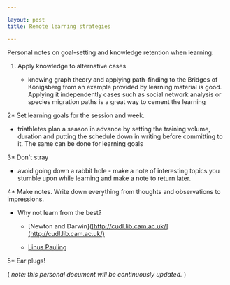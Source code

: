 ```yaml
---

layout: post
title: Remote learning strategies

---
```




Personal notes on goal-setting and knowledge retention when learning:

1. Apply knowledge to alternative cases
   
   * knowing graph theory and applying path-finding to the Bridges of Königsberg from an example provided by learning material is good. Applying it independently cases such as social network analysis or species migration paths is a great way to cement the learning

2* Set learning goals for the session and week.
   
   * triathletes plan a season in advance by setting the training volume, duration and putting the schedule down in writing before committing to it. The same can be done for learning goals

3* Don't stray
   
   * avoid going down a rabbit hole -  make a note of interesting topics you stumble upon while learning and make a note to return later.

4* Make notes. Write down everything from thoughts and observations to impressions.
   
   * Why not learn from the best? 
     
     * [Newton and Darwin]([http://cudl.lib.cam.ac.uk/](http://cudl.lib.cam.ac.uk/)
     
     * [Linus Pauling](http://scarc.library.oregonstate.edu/coll/pauling/peace/notes/index.html)

5* Ear plugs!

( _note: this personal document will be continuously updated._ )

